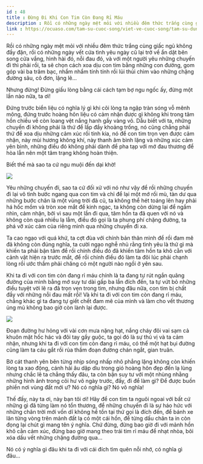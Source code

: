```yaml
---
id : 48
title : Đừng Đi Khi Con Tim Còn Đang Rỉ Máu
description : Rồi có những ngày mệt mỏi với nhiều đêm thức trắng cùng giấc ngủ không đầy đặn, rồi có những ngày vết cứa tình yêu ngày cũ lại trở về ẩn dật bên song cửa vắng, hình hài đó, nỗi đau đó, và với một người yêu những chuyến đi thì phải rồi, ta sẽ chọn cách xoa dịu con tim bằng những con đường, gom góp vài ba trăm bạc, nhẩm nhẩm tính tính rồi lủi thủi chìm vào những chặng đường sâu, cô đơn, lặng lẽ...
link : https://ocuaso.com/tam-su-cuoc-song/viet-ve-cuoc-song/tam-su-dung-di-khi-con-tim-con-dang-ri-mau.html
---
```


Rồi có những ngày mệt mỏi với nhiều đêm thức trắng cùng giấc ngủ không đầy
đặn, rồi có những ngày vết cứa tình yêu ngày cũ lại trở về ẩn dật bên song
cửa vắng, hình hài đó, nỗi đau đó, và với một người yêu những chuyến đi
thì phải rồi, ta sẽ chọn cách xoa dịu con tim bằng những con đường, gom
góp vài ba trăm bạc, nhẩm nhẩm tính tính rồi lủi thủi chìm vào những chặng
đường sâu, cô đơn, lặng lẽ...

Nhưng đừng! Đừng giấu lòng bằng cái cách tạm bợ ngu ngốc ấy, đừng một lần
nào nữa, ta ơi!

Đứng trước biển liệu có nghĩa lý gì khi cõi lòng ta ngập tràn sóng vỗ mênh
mông, đứng trước hoàng hôn liệu có cảm nhận được gì không khi trong tâm
hồn chiều về còn loang vệt nắng hanh gầy vàng võ. Dẫu biết với ta, những
chuyến đi không phải là thứ để lấp đầy khoảng trống, nó cũng chẳng phải
thứ để xoa dịu những cảm xúc rối tinh kia, nó để con tim trọn vẹn được cảm
nhận, này mùi hương không khí, này thanh âm bình lặng và những xúc cảm yên
bình, những điều đó không phải dành để pha tạp với mớ đau thương để hòa
lẫn nên một tâm trạng không hoàn thiện.

Biết thế mà sao ta cứ ngu muội đến dại khờ!

![](https://ocuaso.com/wp-content/uploads/2016/03/tho-tinh-lang-yen.jpg)

Yêu những chuyến đi, sao ta cứ đối xử với nó như vậy để rồi những chuyến
đi lại vô tình bước ngang qua con tim và chỉ để lại một mớ rối mù, tàn dư
qua những bước chân là một vùng trời đã cũ, ta không thể hét toáng lên hay
phải há hốc mồm và tròn xoe mắt để kinh ngạc, ta không còn dừng lại để ngắm
nhìn, cảm nhận, bởi vì sau một lần đi qua, tâm hồn ta đã quen với nó và
không còn quá nhiều lạ lẫm, điều đó gọi là ta phung phí chặng đường, ta
phá vỡ xúc cảm của riêng mình qua những chuyến đi xa.

Ta cao ngạo với quá khứ, ta cợt đùa với chính bản thân mình để rồi đam mê
đã không còn đúng nghĩa, ta cười ngạo nghễ nhủ rằng tình yêu là thứ gì mà
khiến ta phải bận tâm để rồi chính điều đó đã khiến tâm hồn ta khô cằn với
cảnh vật hiện ra trước mắt, để rồi chính điều đó làm ta đôi lúc phải chạnh
lòng rồi ước thầm phải chăng có một người nào ngồi ở yên sau.

Khi ta đi với con tim còn đang rỉ máu chính là ta đang tự rút ngắn quãng
đường của mình bằng mớ suy tư dài gấp ba lần đích đến, ta tự vứt bỏ những
điều tuyệt vời lẽ ra đã trọn vẹn trong tim, nhưng đâu nữa, con tim bị chất
đầy với những nỗi đau mất rồi! Và khi ta đi với con tim còn đang rỉ máu,
chẳng khác gì ta đang tự giết chết đam mê của mình và làm cho vết thương
ủng mủ không bao giờ còn lành lại được.

![](https://ocuaso.com/wp-content/uploads/2016/02/tam-su-binh-minh-tren-nhung-chuyen-di.jpg)

Đoạn đường hư hỏng với vài cơn mưa nặng hạt, nắng cháy đôi vai sạm cả khuôn
mặt hốc hác và đôi tay gầy guộc, ta gọi đó là sự thú vị và ta cảm nhận,
nhưng khi ta đi với con tìm còn đang rỉ máu, có thể một hạt bụi đường cũng
làm ta cáu gắt rồi rủa thầm đoạn đường chán ngắt, gian truân.

Bờ cát thanh yên bên từng nhịp sóng nhấp nhô phẳng lặng không còn khiến
lòng ta xao động, cánh hải âu dập dìu trong gió hoàng hôn đẹp đến lạ lùng
nhưng chắc lẽ ta chẳng thấy đâu, ta còn bận suy tư với một nhùng nhằng những
hình ảnh trong cõi hư vô ngày trước, đấy, đi để làm gì? Để được buồn phiền
nơi vùng đất mới ư? Nó có nghĩa gì? Nó vô nghĩa!

Thế đấy, này ta ơi, này bạn tôi ơi! Hãy để con tim ta nguôi ngoai với bất
cứ những gì đã từng làm nó tổn thương, để những chuyến đi là sự háo hức
với những chân trời mới vốn dĩ không hề tồn tại thứ gọi là đích đến, để
bánh xe lăn từng vòng trên mảnh đất lạ có một cái hồn, để từng dấu chân
ta in còn đọng lại chút gì mang tên ý nghĩa. Chứ đừng, đừng bao giờ đi với
mảnh hồn khô cằn cảm xúc, đừng bao giờ mang theo trái tim rỉ máu để nhạt
nhòa, bôi xóa dấu vết những chặng đường qua...

Nó có ý nghĩa gì đâu khi ta đi với cái đích tìm quên nỗi nhớ, có nghĩa gì
đâu...
